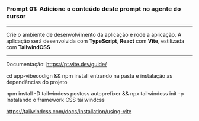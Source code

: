 ### Prompt 01: Adicione o conteúdo deste prompt no agente do cursor

---

Crie o ambiente de desenvolvimento da aplicação e rode a aplicação.
A aplicação será desenvolvida com **TypeScript**, **React** com **Vite**, estilizada com **TailwindCSS**

---

Documentação:
https://pt.vite.dev/guide/

cd app-vibecodign && npm install
entrando na pasta e instalação as dependências do projeto

npm install -D tailwindcss postcss autoprefixer && npx tailwindcss init -p
Instalando o framework CSS tailwindcss

https://tailwindcss.com/docs/installation/using-vite
